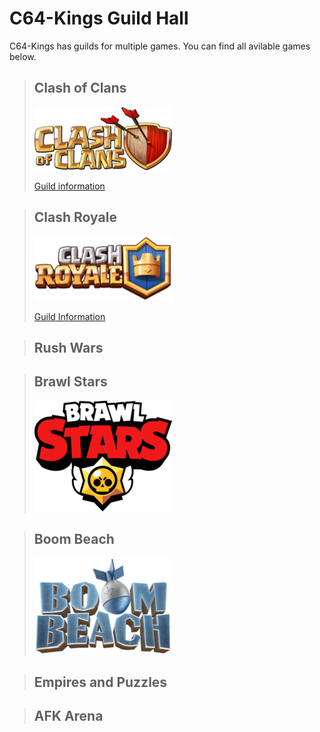 # C64-Kings Guild Hall
C64-Kings has guilds for multiple games. You can find all avilable games below.

>## Clash of Clans
>![Clash of Clans Logo](Clash_of_Clans_Logo.png)
>
>[Guild information](https://clashofclans.com/clans/search/#clanTag=YPY8PGU)

>## Clash Royale
>![Clash Royale Logo](Clash_Royale_game_logo.png)
>
>[Guild Information](https://statsroyale.com/clan/C8V8LV)

>## Rush Wars
>

>## Brawl Stars
>![Brawl Stars Logo](220px-Brawl_Stars_logo.png)

>## Boom Beach
>![Boom Beach Logo](Boom_Beach_logo.png)

>## Empires and Puzzles
>

>## AFK Arena
>
